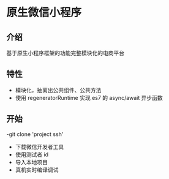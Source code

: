 # 原生微信小程序
## 介绍
  基于原生小程序框架的功能完整模块化的电商平台
## 特性
- 模块化，抽离出公共组件、公共方法
- 使用 regeneratorRuntime 实现 es7 的 async/await 异步函数
## 开始
-git clone 'project ssh'
- 下载微信开发者工具
- 使用测试者 id
- 导入本地项目
- 真机实时编译调试
